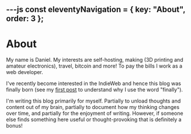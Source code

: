 ---js
const eleventyNavigation = {
	key: "About",
	order: 3
};
---
# About

My name is Daniel. My interests are self-hosting, making (3D printing and amateur electronics), travel, bitcoin and more! To pay the bills I work as a web developer.

I've recently become interested in the IndieWeb and hence this blog was finally born (see my [first post]() to understand why I use the word "finally").

I'm writing this blog primarily for myself. Partially to unload thoughts and content out of my brain, partially to document how my thinking changes over time, and partially for the enjoyment of writing. However, if someone else finds something here useful or thought-provoking that is definitely a bonus!
